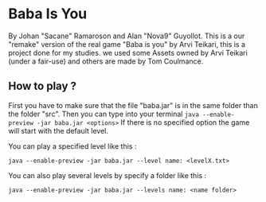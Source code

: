 # Baba Is You
By Johan "Sacane" Ramaroson and Alan "Nova9" Guyollot.
This is a our "remake" version of the real game "Baba is you" by Arvi Teikari, this is a project done for my studies.
we used some Assets owned by Arvi Teikari (under a fair-use) and others are made by Tom Coulmance.

## How to play ? 

First you have to make sure that the file "baba.jar" is in the same folder than the folder "src".
Then you can type into your terminal ```java --enable-preview -jar baba.jar <options>```
If there is no specified option the game will start with the default level.

You can play a specified level like this : 

```java --enable-preview -jar baba.jar --level name: <levelX.txt>```

You can also play several levels by specify a folder like this : 

```java --enable-preview -jar baba.jar --levels name: <name folder>```

